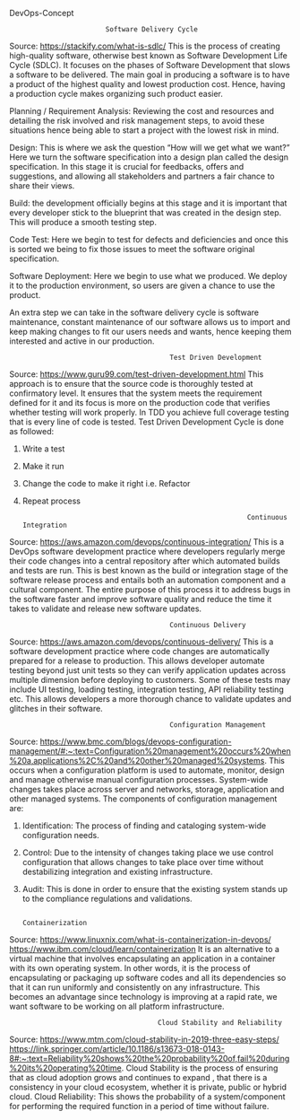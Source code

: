 DevOps-Concept

							Software Delivery Cycle
Source: https://stackify.com/what-is-sdlc/
This is the process of creating high-quality software, otherwise best known as Software Development Life Cycle (SDLC). It focuses on the phases of Software Development that slows a software to be delivered. The main goal in producing a software is to have a product of the highest quality and lowest production cost. Hence, having a production cycle makes organizing such product easier.

Planning / Requirement Analysis: Reviewing the cost and resources and detailing the risk involved and risk management steps, to avoid these situations hence being able to start a project with the lowest risk in mind.

Design: This is where we ask the question “How will we get what we want?” Here we turn the software specification into a design plan called the design specification. In this stage it is crucial for feedbacks, offers and suggestions, and allowing all stakeholders and partners a fair chance to share their views.

Build: the development officially begins at this stage and it is important that every developer stick to the blueprint that was created in the design step. This will produce a smooth testing step.

Code Test: Here we begin to test for defects and deficiencies and once this is sorted we being to fix those issues to meet the software original specification.

Software Deployment: Here we begin to use what we produced. We deploy it to the production environment, so users are given a chance to use the product.

An extra step we can take in the software delivery cycle is software maintenance, constant maintenance of our software allows us to import and keep making changes to fit our users needs and wants, hence keeping them interested and active in our production.

				                            Test Driven Development
Source: https://www.guru99.com/test-driven-development.html
This approach is to ensure that the source code is thoroughly tested at confirmatory level. It ensures that the system meets the requirement defined for it and its focus is more on the production code that verifies whether testing will work properly. In TDD you achieve full coverage testing that is every line of code is tested.
Test Driven Development Cycle is done as followed: 
1)	Write a test
2)	Make it run
3)	Change the code to make it right i.e. Refactor
4)	Repeat process

                                                                Continuous Integration
Source: https://aws.amazon.com/devops/continuous-integration/
This is a DevOps software development practice where developers regularly merge their code changes into a central repository after which automated builds and tests are run. This is best known as the build or integration stage of the software release process and entails both an automation component and a cultural component. The entire purpose of this process it to address bugs in the software faster and improve software quality and reduce the time it takes to validate and release new software updates.

					                        Continuous Delivery
Source: https://aws.amazon.com/devops/continuous-delivery/
This is a software development practice where code changes are automatically prepared for a release to production. This allows developer automate testing beyond just unit tests so they can verify application updates across multiple dimension before deploying to customers. Some of these tests may include UI testing, loading testing, integration testing, API reliability testing etc. This allows developers a more thorough chance to validate updates and glitches in their software.

					                        Configuration Management
Source: https://www.bmc.com/blogs/devops-configuration-management/#:~:text=Configuration%20management%20occurs%20when%20a,applications%2C%20and%20other%20managed%20systems.
This occurs when a configuration platform is used to automate, monitor, design and manage otherwise manual configuration processes. System-wide changes takes place across server and networks, storage, application and other managed systems.
The components of configuration management are:
1)	Identification: The process of finding and cataloging system-wide configuration needs.
2)	Control: Due to the intensity of changes taking place we use control configuration that allows changes to take place over time without destabilizing integration and existing infrastructure. 
3)	Audit: This is done in order to ensure that the existing system stands up to the compliance regulations and validations.

                                                               Containerization
Source: https://www.linuxnix.com/what-is-containerization-in-devops/
 https://www.ibm.com/cloud/learn/containerization
It is an alternative to a virtual machine that involves encapsulating an application in a container with its own operating system. In other words, it is the process of encapsulating or packaging up software codes and all its dependencies so that it can run uniformly and consistently on any infrastructure. This becomes an advantage since technology is improving at a rapid rate, we want software to be working on all platform infrastructure.

					                     Cloud Stability and Reliability
Source: https://www.mtm.com/cloud-stability-in-2019-three-easy-steps/
https://link.springer.com/article/10.1186/s13673-018-0143-8#:~:text=Reliability%20shows%20the%20probability%20of,fail%20during%20its%20operating%20time.
Cloud Stability is the process of ensuring that as cloud adoption grows and continues to expand , that there is a consistency in your cloud ecosystem, whether it is private, public or hybrid cloud. 
Cloud Reliability: This shows the probability of a system/component for performing the required function in a period of time without failure. 


